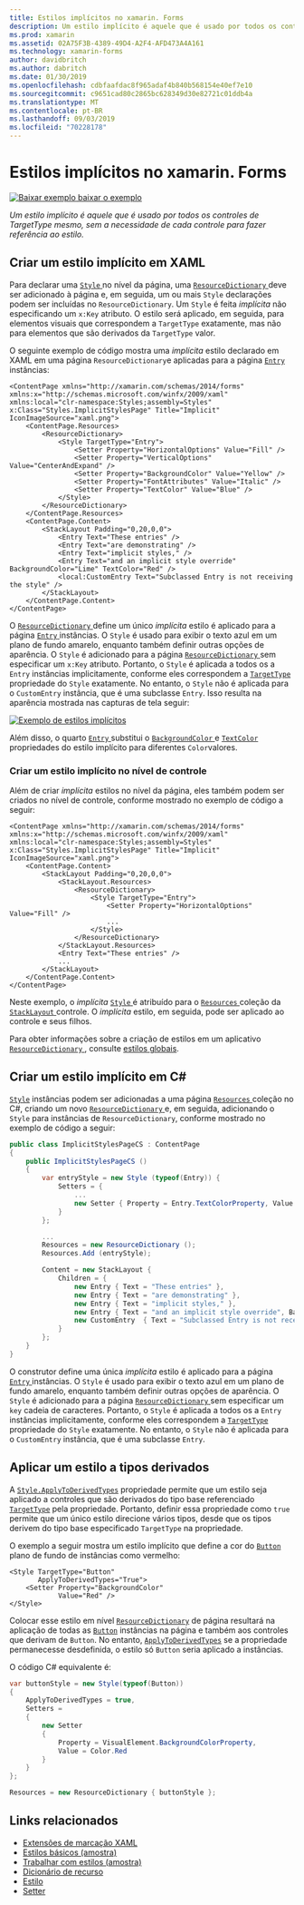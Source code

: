 ```yaml
---
title: Estilos implícitos no xamarin. Forms
description: Um estilo implícito é aquele que é usado por todos os controles de TargetType mesmo, sem a necessidade de cada controle para fazer referência ao estilo.
ms.prod: xamarin
ms.assetid: 02A75F3B-4389-49D4-A2F4-AFD473A4A161
ms.technology: xamarin-forms
author: davidbritch
ms.author: dabritch
ms.date: 01/30/2019
ms.openlocfilehash: cdbfaafdac8f965adaf4b840b568154e40ef7e10
ms.sourcegitcommit: c9651cad80c2865bc628349d30e82721c01ddb4a
ms.translationtype: MT
ms.contentlocale: pt-BR
ms.lasthandoff: 09/03/2019
ms.locfileid: "70228178"
---
```

# <a name="implicit-styles-in-xamarinforms"></a>Estilos implícitos no xamarin. Forms

[![Baixar exemplo](~/media/shared/download.png) baixar o exemplo](https://docs.microsoft.com/samples/xamarin/xamarin-forms-samples/userinterface-styles-basicstyles)

_Um estilo implícito é aquele que é usado por todos os controles de TargetType mesmo, sem a necessidade de cada controle para fazer referência ao estilo._

## <a name="create-an-implicit-style-in-xaml"></a>Criar um estilo implícito em XAML

Para declarar uma [ `Style` ](xref:Xamarin.Forms.Style) no nível da página, uma [ `ResourceDictionary` ](xref:Xamarin.Forms.ResourceDictionary) deve ser adicionado à página e, em seguida, um ou mais `Style` declarações podem ser incluídas no `ResourceDictionary`. Um `Style` é feita *implícita* não especificando um `x:Key` atributo. O estilo será aplicado, em seguida, para elementos visuais que correspondem a `TargetType` exatamente, mas não para elementos que são derivados da `TargetType` valor.

O seguinte exemplo de código mostra uma *implícita* estilo declarado em XAML em uma página `ResourceDictionary`e aplicadas para a página [ `Entry` ](xref:Xamarin.Forms.Entry) instâncias:

```xaml
<ContentPage xmlns="http://xamarin.com/schemas/2014/forms" xmlns:x="http://schemas.microsoft.com/winfx/2009/xaml" xmlns:local="clr-namespace:Styles;assembly=Styles" x:Class="Styles.ImplicitStylesPage" Title="Implicit" IconImageSource="xaml.png">
    <ContentPage.Resources>
        <ResourceDictionary>
            <Style TargetType="Entry">
                <Setter Property="HorizontalOptions" Value="Fill" />
                <Setter Property="VerticalOptions" Value="CenterAndExpand" />
                <Setter Property="BackgroundColor" Value="Yellow" />
                <Setter Property="FontAttributes" Value="Italic" />
                <Setter Property="TextColor" Value="Blue" />
            </Style>
        </ResourceDictionary>
    </ContentPage.Resources>
    <ContentPage.Content>
        <StackLayout Padding="0,20,0,0">
            <Entry Text="These entries" />
            <Entry Text="are demonstrating" />
            <Entry Text="implicit styles," />
            <Entry Text="and an implicit style override" BackgroundColor="Lime" TextColor="Red" />
            <local:CustomEntry Text="Subclassed Entry is not receiving the style" />
        </StackLayout>
    </ContentPage.Content>
</ContentPage>
```

O [ `ResourceDictionary` ](xref:Xamarin.Forms.ResourceDictionary) define um único *implícita* estilo é aplicado para a página [ `Entry` ](xref:Xamarin.Forms.Entry) instâncias. O `Style` é usado para exibir o texto azul em um plano de fundo amarelo, enquanto também definir outras opções de aparência. O `Style` é adicionado para a página [ `ResourceDictionary` ](xref:Xamarin.Forms.ResourceDictionary) sem especificar um `x:Key` atributo. Portanto, o `Style` é aplicada a todos os a `Entry` instâncias implicitamente, conforme eles correspondem a [ `TargetType` ](xref:Xamarin.Forms.Style.TargetType) propriedade do `Style` exatamente. No entanto, o `Style` não é aplicada para o `CustomEntry` instância, que é uma subclasse `Entry`. Isso resulta na aparência mostrada nas capturas de tela seguir:

[![Exemplo de estilos implícitos](implicit-images/implicit-styles.png)](implicit-images/implicit-styles-large.png#lightbox)

Além disso, o quarto [ `Entry` ](xref:Xamarin.Forms.Entry) substitui o [ `BackgroundColor` ](xref:Xamarin.Forms.VisualElement.BackgroundColor) e [ `TextColor` ](xref:Xamarin.Forms.Entry.TextColor) propriedades do estilo implícito para diferentes `Color`valores.

### <a name="create-an-implicit-style-at-the-control-level"></a>Criar um estilo implícito no nível de controle

Além de criar *implícita* estilos no nível da página, eles também podem ser criados no nível de controle, conforme mostrado no exemplo de código a seguir:

```xaml
<ContentPage xmlns="http://xamarin.com/schemas/2014/forms" xmlns:x="http://schemas.microsoft.com/winfx/2009/xaml" xmlns:local="clr-namespace:Styles;assembly=Styles" x:Class="Styles.ImplicitStylesPage" Title="Implicit" IconImageSource="xaml.png">
    <ContentPage.Content>
        <StackLayout Padding="0,20,0,0">
            <StackLayout.Resources>
                <ResourceDictionary>
                    <Style TargetType="Entry">
                        <Setter Property="HorizontalOptions" Value="Fill" />
                        ...
                    </Style>
                </ResourceDictionary>
            </StackLayout.Resources>
            <Entry Text="These entries" />
            ...
        </StackLayout>
    </ContentPage.Content>
</ContentPage>
```

Neste exemplo, o *implícita* [ `Style` ](xref:Xamarin.Forms.Style) é atribuído para o [ `Resources` ](xref:Xamarin.Forms.VisualElement.Resources) coleção da [ `StackLayout` ](xref:Xamarin.Forms.StackLayout)controle. O *implícita* estilo, em seguida, pode ser aplicado ao controle e seus filhos.

Para obter informações sobre a criação de estilos em um aplicativo [ `ResourceDictionary` ](xref:Xamarin.Forms.ResourceDictionary), consulte [estilos globais](~/xamarin-forms/user-interface/styles/application.md).

## <a name="create-an-implicit-style-in-c35"></a>Criar um estilo implícito em C&#35;

[`Style`](xref:Xamarin.Forms.Style) instâncias podem ser adicionadas a uma página [ `Resources` ](xref:Xamarin.Forms.VisualElement.Resources) coleção no C#, criando um novo [ `ResourceDictionary` ](xref:Xamarin.Forms.ResourceDictionary)e, em seguida, adicionando o `Style` para instâncias de `ResourceDictionary`, conforme mostrado no exemplo de código a seguir:

```csharp
public class ImplicitStylesPageCS : ContentPage
{
    public ImplicitStylesPageCS ()
    {
        var entryStyle = new Style (typeof(Entry)) {
            Setters = {
                ...
                new Setter { Property = Entry.TextColorProperty, Value = Color.Blue }
            }
        };

        ...
        Resources = new ResourceDictionary ();
        Resources.Add (entryStyle);

        Content = new StackLayout {
            Children = {
                new Entry { Text = "These entries" },
                new Entry { Text = "are demonstrating" },
                new Entry { Text = "implicit styles," },
                new Entry { Text = "and an implicit style override", BackgroundColor = Color.Lime, TextColor = Color.Red },
                new CustomEntry  { Text = "Subclassed Entry is not receiving the style" }
            }
        };
    }
}
```

O construtor define uma única *implícita* estilo é aplicado para a página [ `Entry` ](xref:Xamarin.Forms.Entry) instâncias. O `Style` é usado para exibir o texto azul em um plano de fundo amarelo, enquanto também definir outras opções de aparência. O `Style` é adicionado para a página [ `ResourceDictionary` ](xref:Xamarin.Forms.ResourceDictionary) sem especificar um `key` cadeia de caracteres. Portanto, o `Style` é aplicada a todos os a `Entry` instâncias implicitamente, conforme eles correspondem a [ `TargetType` ](xref:Xamarin.Forms.Style.TargetType) propriedade do `Style` exatamente. No entanto, o `Style` não é aplicada para o `CustomEntry` instância, que é uma subclasse `Entry`.

## <a name="apply-a-style-to-derived-types"></a>Aplicar um estilo a tipos derivados

A [`Style.ApplyToDerivedTypes`](xref:Xamarin.Forms.Style.ApplyToDerivedTypes) propriedade permite que um estilo seja aplicado a controles que são derivados do tipo base referenciado [`TargetType`](xref:Xamarin.Forms.Style.TargetType) pela propriedade. Portanto, definir essa propriedade como `true` permite que um único estilo direcione vários tipos, desde que os tipos derivem do tipo base especificado `TargetType` na propriedade.

O exemplo a seguir mostra um estilo implícito que define a cor do [`Button`](xref:Xamarin.Forms.Button) plano de fundo de instâncias como vermelho:

```xaml
<Style TargetType="Button"
       ApplyToDerivedTypes="True">
    <Setter Property="BackgroundColor"
            Value="Red" />
</Style>
```

Colocar esse estilo em nível [`ResourceDictionary`](xref:Xamarin.Forms.ResourceDictionary) de página resultará na aplicação de todas as [`Button`](xref:Xamarin.Forms.Button) instâncias na página e também aos controles que derivam de `Button`. No entanto, [`ApplyToDerivedTypes`](xref:Xamarin.Forms.Style.ApplyToDerivedTypes) se a propriedade permanecesse desdefinida, o estilo só `Button` seria aplicado a instâncias.

O código C# equivalente é:

```csharp
var buttonStyle = new Style(typeof(Button))
{
    ApplyToDerivedTypes = true,
    Setters =
    {
        new Setter
        {
            Property = VisualElement.BackgroundColorProperty,
            Value = Color.Red
        }
    }
};

Resources = new ResourceDictionary { buttonStyle };
```

## <a name="related-links"></a>Links relacionados

- [Extensões de marcação XAML](~/xamarin-forms/xaml/xaml-basics/xaml-markup-extensions.md)
- [Estilos básicos (amostra)](https://docs.microsoft.com/samples/xamarin/xamarin-forms-samples/userinterface-styles-basicstyles)
- [Trabalhar com estilos (amostra)](https://docs.microsoft.com/samples/xamarin/xamarin-forms-samples/workingwithstyles)
- [Dicionário de recurso](xref:Xamarin.Forms.ResourceDictionary)
- [Estilo](xref:Xamarin.Forms.Style)
- [Setter](xref:Xamarin.Forms.Setter)
